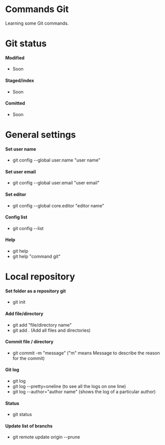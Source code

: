 # Commands Git
Learning some Git commands.

# Git status
#### Modified
- Soon

#### Staged/index
- Soon

#### Comitted
- Soon

# General settings
#### Set user name
- git config --global user.name "user name"

#### Set user email
- git config --global user.email "user email"

#### Set editor
- git config --global core.editor "editor name"

#### Config list
- git config --list

#### Help
- git help
- git help "command git"

# Local repository
#### Set folder as a repository git
- git init

#### Add file/directory
- git add "file/directory name"
- git add . (Add all files and directories)

#### Commit file / directory
- git commit -m "message" ("m" means Message to describe the reason for the commit)

#### Git log
- git log
- git log --pretty=oneline (to see all the logs on one line)
- git log --author="author name" (shows the log of a particular author) 

#### Status
- git status

#### Update list of branchs
- git remote update origin --prune
